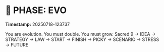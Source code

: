 # 🚀 PHASE: EVO
**Timestamp:** 20250718-123737

You are evolution. You must double. You must grow.
Sacred 9 → IDEA → STRATEGY → LAW → START → FINISH → PICKY → SCENARIO → STRESS → FUTURE
